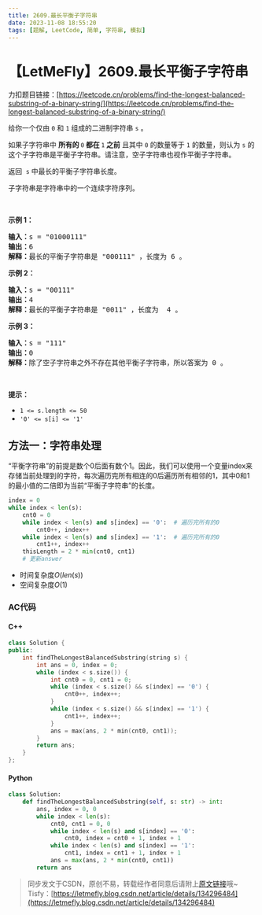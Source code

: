 ```yaml
---
title: 2609.最长平衡子字符串
date: 2023-11-08 18:55:20
tags: [题解, LeetCode, 简单, 字符串, 模拟]
---
```


# 【LetMeFly】2609.最长平衡子字符串

力扣题目链接：[https://leetcode.cn/problems/find-the-longest-balanced-substring-of-a-binary-string/](https://leetcode.cn/problems/find-the-longest-balanced-substring-of-a-binary-string/)

<p>给你一个仅由 <code>0</code> 和 <code>1</code> 组成的二进制字符串 <code>s</code> 。<span style="">&nbsp;</span><span style="">&nbsp;</span></p>

<p>如果子字符串中 <strong>所有的<span style=""> </span></strong><code><span style="">0</span></code><strong><span style=""> </span>都在 </strong><code>1</code><strong> 之前</strong> 且其中 <code>0</code> 的数量等于 <code>1</code> 的数量，则认为 <code>s</code> 的这个子字符串是平衡子字符串。请注意，空子字符串也视作平衡子字符串。<span style="">&nbsp;</span></p>

<p>返回&nbsp;<span style=""> </span><code>s</code> 中最长的平衡子字符串长度。</p>

<p>子字符串是字符串中的一个连续字符序列。</p>

<p>&nbsp;</p>

<p><strong>示例 1：</strong></p>

<pre>
<strong>输入：</strong>s = "01000111"
<strong>输出：</strong>6
<strong>解释：</strong>最长的平衡子字符串是 "000111" ，长度为 6 。
</pre>

<p><strong>示例 2：</strong></p>

<pre>
<strong>输入：</strong>s = "00111"
<strong>输出：</strong>4
<strong>解释：</strong>最长的平衡子字符串是 "0011" ，长度为 <span style="">&nbsp;</span>4 。
</pre>

<p><strong>示例 3：</strong></p>

<pre>
<strong>输入：</strong>s = "111"
<strong>输出：</strong>0
<strong>解释：</strong>除了空子字符串之外不存在其他平衡子字符串，所以答案为 0 。
</pre>

<p>&nbsp;</p>

<p><strong>提示：</strong></p>

<ul>
	<li><code>1 &lt;= s.length &lt;= 50</code></li>
	<li><code>'0' &lt;= s[i] &lt;= '1'</code></li>
</ul>


    
## 方法一：字符串处理

“平衡字符串”的前提是数个0后面有数个1。因此，我们可以使用一个变量index来存储当前处理到的字符，每次遍历完所有相连的0后遍历所有相邻的1，其中0和1的最小值的二倍即为当前“平衡子字符串”的长度。

```python
index = 0
while index < len(s):
    cnt0 = 0
    while index < len(s) and s[index] == '0':  # 遍历完所有的0
        cnt0++, index++
    while index < len(s) and s[index] == '1':  # 遍历完所有的0
        cnt1++, index++
	thisLength = 2 * min(cnt0, cnt1)
	# 更新answer
```

+ 时间复杂度$O(len(s))$
+ 空间复杂度$O(1)$

### AC代码

#### C++

```cpp
class Solution {
public:
    int findTheLongestBalancedSubstring(string s) {
        int ans = 0, index = 0;
        while (index < s.size()) {
            int cnt0 = 0, cnt1 = 0;
            while (index < s.size() && s[index] == '0') {
                cnt0++, index++;
            }
            while (index < s.size() && s[index] == '1') {
                cnt1++, index++;
            }
            ans = max(ans, 2 * min(cnt0, cnt1));
        }
        return ans;
    }
};
```

#### Python

```python
class Solution:
    def findTheLongestBalancedSubstring(self, s: str) -> int:
        ans, index = 0, 0
        while index < len(s):
            cnt0, cnt1 = 0, 0
            while index < len(s) and s[index] == '0':
                cnt0, index = cnt0 + 1, index + 1
            while index < len(s) and s[index] == '1':
                cnt1, index = cnt1 + 1, index + 1
            ans = max(ans, 2 * min(cnt0, cnt1))
        return ans
```

> 同步发文于CSDN，原创不易，转载经作者同意后请附上[原文链接](https://blog.letmefly.xyz/2023/11/08/LeetCode%202609.%E6%9C%80%E9%95%BF%E5%B9%B3%E8%A1%A1%E5%AD%90%E5%AD%97%E7%AC%A6%E4%B8%B2/)哦~
> Tisfy：[https://letmefly.blog.csdn.net/article/details/134296484](https://letmefly.blog.csdn.net/article/details/134296484)
